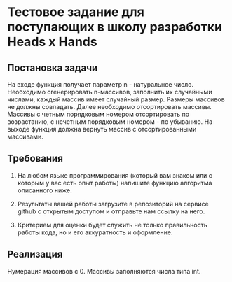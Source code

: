 # Тестовое задание для поступающих в школу разработки Heads x Hands

## Постановка задачи

На входе функция получает параметр n - натуральное число. Необходимо сгенерировать n-массивов, заполнить их случайными числами, каждый массив имеет случайный размер. Размеры массивов не должны совпадать. Далее необходимо отсортировать массивы. Массивы с четным порядковым номером отсортировать по возрастанию, с нечетным порядковым номером - по убыванию. На выходе функция должна вернуть массив с отсортированными массивами.

## Требования
1. На любом языке программирования (который вам знаком или с которым у вас есть опыт работы) напишите функцию алгоритма описанного ниже.

2. Результаты вашей работы загрузите в репозиторий на сервисе github с открытым доступом и отправьте нам ссылку на него.

3. Критерием для оценки будет служить не только правильность работы кода, но и его аккуратность и оформление.

## Реализация

Нумерация массивов с 0.
Массивы заполняются числа типа int. 
